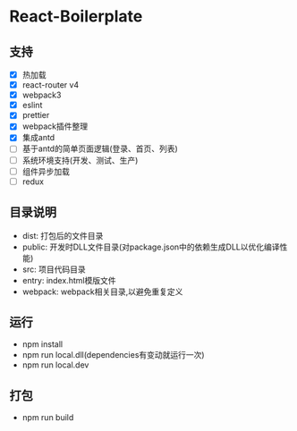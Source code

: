 # React-Boilerplate

## 支持
- [x] 热加载
- [x] react-router v4
- [x] webpack3
- [x] eslint
- [x] prettier
- [x] webpack插件整理
- [x] 集成antd
- [ ] 基于antd的简单页面逻辑(登录、首页、列表)
- [ ] 系统环境支持(开发、测试、生产) 
- [ ] 组件异步加载
- [ ] redux

## 目录说明
- dist: 打包后的文件目录
- public: 开发时DLL文件目录(对package.json中的依赖生成DLL以优化编译性能)
- src: 项目代码目录
- entry: index.html模版文件
- webpack: webpack相关目录,以避免重复定义

## 运行
- npm install
- npm run local.dll(dependencies有变动就运行一次)
- npm run local.dev

## 打包
- npm run build
